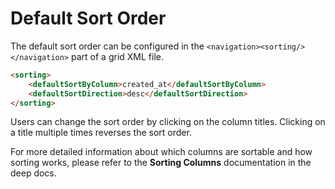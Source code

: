 # Default Sort Order

The default sort order can be configured in the `<navigation><sorting/></navigation>` part of a grid XML file.

```html
<sorting>
    <defaultSortByColumn>created_at</defaultSortByColumn>
    <defaultSortDirection>desc</defaultSortDirection>
</sorting>
```

Users can change the sort order by clicking on the column titles. Clicking on a title multiple times reverses the sort order.

For more detailed information about which columns are sortable and how sorting works, please refer to the **Sorting Columns** documentation in the deep docs.
